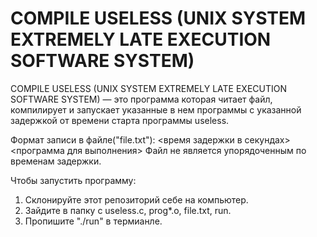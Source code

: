 # COMPILE USELESS (UNIX SYSTEM EXTREMELY LATE EXECUTION SOFTWARE SYSTEM)

COMPILE USELESS (UNIX SYSTEM EXTREMELY LATE EXECUTION SOFTWARE SYSTEM) — это программа которая читает файл, компилирует и запускает указанные в нем программы с указанной задержкой от времени старта программы useless.

Формат записи в файле("file.txt"): <время задержки в секундах> <программа для выполнения>
Файл не является упорядоченным по временам задержки.

Чтобы запустить программу:
1. Cклонируйте этот репозиторий себе на компьютер.
2. Зайдите в папку с useless.c, prog*.o, file.txt, run.
3. Пропишите "./run" в термианле.
